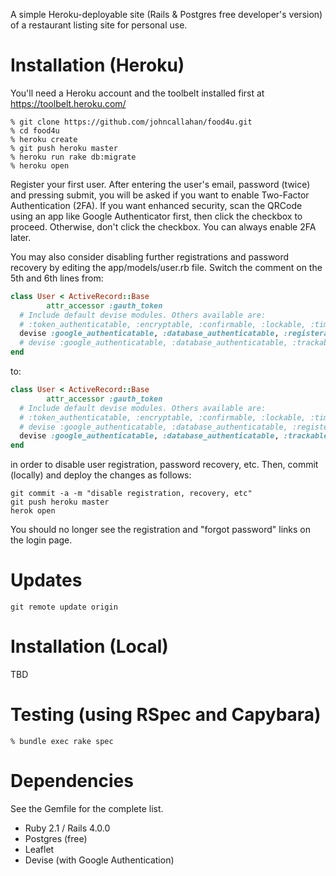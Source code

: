 A simple Heroku-deployable site (Rails & Postgres free developer's
version) of a restaurant listing site for personal use.

# Installation (Heroku)

You'll need a Heroku account and the toolbelt installed first at
https://toolbelt.heroku.com/

```shell
% git clone https://github.com/johncallahan/food4u.git
% cd food4u
% heroku create
% git push heroku master
% heroku run rake db:migrate
% heroku open
```

Register your first user.  After entering the user's email, password
(twice) and pressing submit, you will be asked if you want to enable
Two-Factor Authentication (2FA).  If you want enhanced security, scan
the QRCode using an app like Google Authenticator first, then click
the checkbox to proceed.  Otherwise, don't click the checkbox.  You
can always enable 2FA later.

You may also consider disabling further registrations and password
recovery by editing the app/models/user.rb file.  Switch the comment
on the 5th and 6th lines from:

```ruby
class User < ActiveRecord::Base
        attr_accessor :gauth_token
  # Include default devise modules. Others available are:
  # :token_authenticatable, :encryptable, :confirmable, :lockable, :timeoutable and :omniauthable
  devise :google_authenticatable, :database_authenticatable, :registerable, :recoverable, :rememberable, :trackable, :validatable
  # devise :google_authenticatable, :database_authenticatable, :trackable, :validatable
end
```

to:

```ruby
class User < ActiveRecord::Base
        attr_accessor :gauth_token
  # Include default devise modules. Others available are:
  # :token_authenticatable, :encryptable, :confirmable, :lockable, :timeoutable and :omniauthable
  # devise :google_authenticatable, :database_authenticatable, :registerable, :recoverable, :rememberable, :trackable, :validatable
  devise :google_authenticatable, :database_authenticatable, :trackable, :validatable
end
```

in order to disable user registration, password recovery, etc.  Then,
commit (locally) and deploy the changes as follows:

```shell
git commit -a -m "disable registration, recovery, etc"
git push heroku master
herok open
```

You should no longer see the registration and "forgot password" links
on the login page.

# Updates

```shell
git remote update origin
```

# Installation (Local)

TBD

# Testing (using RSpec and Capybara)

```shell
% bundle exec rake spec
```

# Dependencies

See the Gemfile for the complete list.

* Ruby 2.1 / Rails 4.0.0
* Postgres (free)
* Leaflet
* Devise (with Google Authentication)
